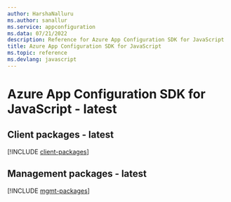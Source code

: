 ```yaml
---
author: HarshaNalluru
ms.author: sanallur
ms.service: appconfiguration
ms.data: 07/21/2022
description: Reference for Azure App Configuration SDK for JavaScript
title: Azure App Configuration SDK for JavaScript
ms.topic: reference
ms.devlang: javascript
---
```

# Azure App Configuration SDK for JavaScript - latest

## Client packages - latest
[!INCLUDE [client-packages](app-configuration-client-index.md)]
## Management packages - latest
[!INCLUDE [mgmt-packages](app-configuration-mgmt-index.md)]